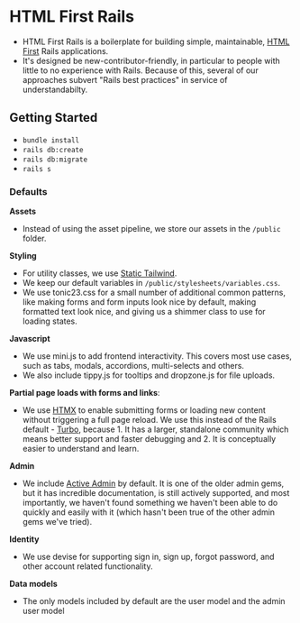 # HTML First Rails

- HTML First Rails is a boilerplate for building simple, maintainable, [HTML First](https://html-first.com/) Rails applications.
- It's designed be new-contributor-friendly, in particular to people with little to no experience with Rails. Because of this, several of our approaches subvert "Rails best practices" in service of understandabilty.


## Getting Started

- `bundle install`
- `rails db:create`
- `rails db:migrate`
- `rails s`

### Defaults

**Assets**

- Instead of using the asset pipeline, we store our assets in the `/public` folder. 

**Styling** 

- For utility classes, we use [Static Tailwind](https://statictailwind.com/).
- We keep our default variables in `/public/stylesheets/variables.css`.
- We use tonic23.css for a small number of additional common patterns, like making forms and form inputs look nice by default, making formatted text look nice, and giving us a shimmer class to use for loading states.

**Javascript**

- We use mini.js to add frontend interactivity. This covers most use cases, such as tabs, modals, accordions, multi-selects and others.
- We also include tippy.js for tooltips and dropzone.js for file uploads.

**Partial page loads with forms and links**: 

- We use [HTMX](https://htmx.org/) to enable submitting forms or loading new content without triggering a full page reload. We use this instead of the Rails default - [Turbo](https://turbo.hotwired.dev/), because 1. It has a larger, standalone community which means better support and faster debugging and 2. It is conceptually easier to understand and learn.

**Admin**

- We include [Active Admin](https://activeadmin.info/) by default. It is one of the older admin gems, but it has incredible documentation, is still actively supported, and most importantly, we haven't found something we haven't been able to do quickly and easily with it (which hasn't been true of the other admin gems we've tried).

**Identity**

- We use devise for supporting sign in, sign up, forgot password, and other account related functionality. 

**Data models**

- The only models included by default are the user model and the admin user model




<!-- # Patterns


### Add a new route

```
# config/routes.rb
Code sample
```

```
# app/controllers/new_controller.rb
Code sample
```

```
# app/views/new_controller/index.html.erb
Code sample
```

### Check if someone is logged in


### Trigger a modal

### Build a Rails form

### Trigger a toast

### Add a new CSS file

### Add a new form


# Goodies

- Open Graph image generator


# Recommendations

- Routes File: One line per route -->